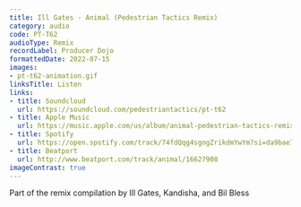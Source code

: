 ```yaml
---
title: Ill Gates - Animal (Pedestrian Tactics Remix)
category: audio
code: PT-T62
audioType: Remix
recordLabel: Producer Dojo
formattedDate: 2022-07-15
images:
- pt-t62-animation.gif
linksTitle: Listen
links:
- title: Soundcloud
  url: https://soundcloud.com/pedestriantactics/pt-t62
- title: Apple Music
  url: https://music.apple.com/us/album/animal-pedestrian-tactics-remix/1629495650?i=1629495652
- title: Spotify
  url: https://open.spotify.com/track/74fdQqg4sgngZrikdmYwYm?si=da9bae74ff734675
- title: Beatport
  url: http://www.beatport.com/track/animal/16627908
imageContrast: true
---
```


Part of the remix compilation by Ill Gates, Kandisha, and Bil Bless